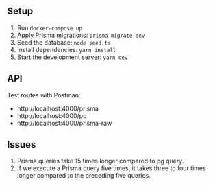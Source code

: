 ## Setup

1. Run `docker-compose up`
2. Apply Prisma migrations: `prisma migrate dev`
3. Seed the database: `node seed.ts`
4. Install dependencies: `yarn install`
5. Start the development server: `yarn dev`

## API

Test routes with Postman:

- http://localhost:4000/prisma
- http://localhost:4000/pg
- http://localhost:4000/prisma-raw

## Issues

1. Prisma queries take 15 times longer compared to pg query.
2. If we execute a Prisma query five times, it takes three to four times longer compared to the preceding five queries.
